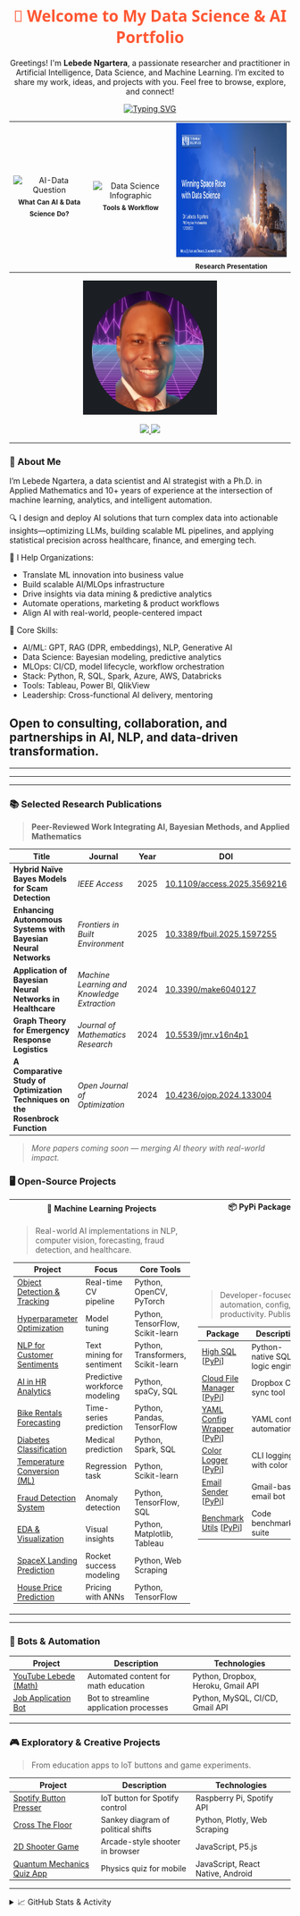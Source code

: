 <h1 align="center" style="color:#FF5733; font-family:'Segoe UI', Tahoma, Geneva, Verdana, sans-serif;">
  🚀 Welcome to My Data Science & AI Portfolio
</h1>

<p align="center">
  Greetings! I'm <strong>Lebede Ngartera</strong>, a passionate researcher and practitioner in Artificial Intelligence, Data Science, and Machine Learning.  
  I’m excited to share my work, ideas, and projects with you. Feel free to browse, explore, and connect!
</p>

<p align="center">
<a href="https://github.com/DrLebedeNgartera">
    <img src="https://readme-typing-svg.demolab.com?font=Georgia&size=18&duration=2000&pause=100&multiline=true&width=500&height=80&lines=LEBEDE+Ngartera+|+Researcher+|+Data+Scientist+|+Data+Analyst;+ML+|+AI|+PhD+in+Mathematics+|+Analysis+Statistics+Applications;+Digital+Transformation|Data+Driven+Decision+Making" alt="Typing SVG" />      
</a>
</p>

<p align="center">
  <table>
    <tr>
      <td align="center">
        <img src="https://github.com/Teraces12/LebedeNgartera/blob/main/Tera22.png?raw=true" alt="AI-Data Question" width="300" height="240"><br>
        <sub><b>What Can AI & Data Science Do?</b></sub>
      </td>
      <td align="center">
        <img src="https://github.com/Teraces12/LebedeNgartera/blob/main/Tera12.png?raw=true" alt="Data Science Infographic" width="300" height="240"><br>
        <sub><b>Tools & Workflow</b></sub>
      </td>
      <td align="center">
        <img src="https://github.com/Teraces12/LebedeNgartera/blob/main/win.png?raw=true" alt="Winning Space Race with Data Science" width="300" height="240"><br>
        <sub><b>Research Presentation</b></sub>
      </td>
    </tr>
  </table>
</p>

<p align="center">
    <img src="https://github.com/Teraces12/NATURAL-LANGUAGE-PROCESSING-NLP-FOR-CUSTOMER-SENTIMENTS/blob/main/Tera.png?raw=true" alt="Research Image" width="240" height="240">
</p>

<p align="center">
<a href="https://www.linkedin.com/in/lebede-ngartera-82429343/">
    <img src="https://img.shields.io/badge/-Linkedin-blue?style=flat-square&logo=linkedin">  
</a>
<a href="mailto:ngarteralebede12@gmail.com">
    <img src="https://img.shields.io/badge/-Email-red?style=flat-square&logo=gmail&logoColor=white">
</a>
</p>

---
### 🔬 About Me

I’m Lebede Ngartera, a data scientist and AI strategist with a Ph.D. in Applied Mathematics and 10+ years of experience at the intersection of machine learning, analytics, and intelligent automation.

🔍 I design and deploy AI solutions that turn complex data into actionable insights—optimizing LLMs, building scalable ML pipelines, and applying statistical precision across healthcare, finance, and emerging tech.

💼 I Help Organizations:
- Translate ML innovation into business value
- Build scalable AI/MLOps infrastructure
- Drive insights via data mining & predictive analytics
- Automate operations, marketing & product workflows
- Align AI with real-world, people-centered impact

🧠 Core Skills:
- AI/ML: GPT, RAG (DPR, embeddings), NLP, Generative AI
- Data Science: Bayesian modeling, predictive analytics
- MLOps: CI/CD, model lifecycle, workflow orchestration
- Stack: Python, R, SQL, Spark, Azure, AWS, Databricks
- Tools: Tableau, Power BI, QlikView
- Leadership: Cross-functional AI delivery, mentoring

Open to consulting, collaboration, and partnerships in AI, NLP, and data-driven transformation.
---

---


---

---

### 📚 Selected Research Publications

> **Peer-Reviewed Work Integrating AI, Bayesian Methods, and Applied Mathematics**

| Title | Journal | Year | DOI |
|--|--|--|--|
| **Hybrid Naïve Bayes Models for Scam Detection** | *IEEE Access* | 2025 | [10.1109/access.2025.3569216](https://doi.org/10.1109/access.2025.3569216) |
| **Enhancing Autonomous Systems with Bayesian Neural Networks** | *Frontiers in Built Environment* | 2025 | [10.3389/fbuil.2025.1597255](https://doi.org/10.3389/fbuil.2025.1597255) |
| **Application of Bayesian Neural Networks in Healthcare** | *Machine Learning and Knowledge Extraction* | 2024 | [10.3390/make6040127](https://doi.org/10.3390/make6040127) |
| **Graph Theory for Emergency Response Logistics** | *Journal of Mathematics Research* | 2024 | [10.5539/jmr.v16n4p1](https://doi.org/10.5539/jmr.v16n4p1) |
| **A Comparative Study of Optimization Techniques on the Rosenbrock Function** | *Open Journal of Optimization* | 2024 | [10.4236/ojop.2024.133004](https://doi.org/10.4236/ojop.2024.133004) |

> *More papers coming soon — merging AI theory with real-world impact.*




### 🖥️ Open-Source Projects

<table>
<tr><th>🧠 Machine Learning Projects</th><th>📦 PyPi Packages by Lebede</th></tr>
<tr><td>

> Real-world AI implementations in NLP, computer vision, forecasting, fraud detection, and healthcare.

| Project | Focus | Core Tools |
|--------|-------|------------|
| [Object Detection & Tracking](https://github.com/Teraces12/LebedeNgartera/blob/526b62f89c35b7dc53df83ef90b9547d91233fdb/ObjectDetection_and_Tracking.ipynb) | Real-time CV pipeline | Python, OpenCV, PyTorch |
| [Hyperparameter Optimization](https://github.com/Teraces12/LebedeNgartera/blob/main/HPO.ipynb) | Model tuning | Python, TensorFlow, Scikit-learn |
| [NLP for Customer Sentiments](https://github.com/Teraces12/NATURAL-LANGUAGE-PROCESSING-NLP-FOR-CUSTOMER-SENTIMENTS) | Text mining for sentiment | Python, Transformers, Scikit-learn |
| [AI in HR Analytics](https://github.com/Teraces12/Human_Resources_Department_Model) | Predictive workforce modeling | Python, spaCy, SQL |
| [Bike Rentals Forecasting](https://github.com/Teraces12/HOW-TO-USE-TENSORFLOW-2.X-TO-PREDICT-BIKE-RENTAL-USING-ANNs-Regression-) | Time-series prediction | Python, Pandas, TensorFlow |
| [Diabetes Classification](https://github.com/Teraces12/LebedeNgartera/blob/beda87685043b0304a526a4dde1451588ffd358f/Project_Lebede_Ngartera_Classify_Diabetes_Using_ANNs.ipynb) | Medical prediction | Python, Spark, SQL |
| [Temperature Conversion (ML)](https://github.com/Teraces12/LebedeNgartera/blob/beda87685043b0304a526a4dde1451588ffd358f/Machine_Learning_Model_for_Celsius_to_Fahrenheit_Conversion.ipynb) | Regression task | Python, Scikit-learn |
| [Fraud Detection System](https://github.com/Teraces12/IBM_Data_Science_Capstone_Project/blob/main/Automated_Fraud_Detection_System_with_Python.ipynb) | Anomaly detection | Python, TensorFlow, SQL |
| [EDA & Visualization](https://github.com/Teraces12/IBM_Data_Science_Capstone_Project/blob/main/EDA%20with%20Data%20Visualization.ipynb) | Visual insights | Python, Matplotlib, Tableau |
| [SpaceX Landing Prediction](https://github.com/Teraces12/IBM_Data_Science_Capstone_Project/blob/main/jupyter-labs-webscrapingL.ipynb) | Rocket success modeling | Python, Web Scraping |
| [House Price Prediction](https://github.com/Teraces12/LebedeNgartera/blob/main/How_to_Predict_House_Prices_using_ANNs_(Regression)_Solutions.ipynb) | Pricing with ANNs | Python, TensorFlow |

</td><td>

> Developer-focused tools for automation, config, monitoring, and productivity. Published on PyPi.

| Package | Description | Technologies |
|---------|-------------|--------------|
| [High SQL](https://github.com/lebede/high-sql) [[PyPi](https://pypi.org/project/high-sql/)] | Python-native SQL logic engine | Python, SQL, CLI |
| [Cloud File Manager](https://github.com/lebede/cloud-filemanager) [[PyPi](https://pypi.org/project/cloud-filemanager/)] | Dropbox CLI sync tool | Python, Dropbox API |
| [YAML Config Wrapper](https://github.com/lebede/yaml-config-wrapper) [[PyPi](https://pypi.org/project/yaml-config-wrapper/)] | YAML config automation | Python, YAML |
| [Color Logger](https://github.com/lebede/termcolor-logger) [[PyPi](https://pypi.org/project/termcolor-logger/)] | CLI logging with color | Python |
| [Email Sender](https://github.com/lebede/pyemail-sender) [[PyPi](https://pypi.org/project/pyemail-sender/)] | Gmail-based email bot | Python, Gmail API |
| [Benchmark Utils](https://github.com/lebede/bench-utils) [[PyPi](https://pypi.org/project/bench-utils/)] | Code benchmarking suite | Python, Timeit |

</td></tr>
</table>

---

### 🤖 Bots & Automation

| Project | Description | Technologies |
|--------|-------------|--------------|
| [YouTube Lebede (Math)](https://www.youtube.com/channel/UC-vFiV3TTvlsWlWV92lkFQA) | Automated content for math education | Python, Dropbox, Heroku, Gmail API |
| [Job Application Bot](https://github.com/lebede/JobApplicationBot) | Bot to streamline application processes | Python, MySQL, CI/CD, Gmail API |

---

### 🎮 Exploratory & Creative Projects

> From education apps to IoT buttons and game experiments.

| Project | Description | Technologies |
|---------|-------------|--------------|
| [Spotify Button Presser](https://github.com/lebede/SpotiClick) | IoT button for Spotify control | Raspberry Pi, Spotify API |
| [Cross The Floor](https://github.com/lebede/Cross-The-Floor) | Sankey diagram of political shifts | Python, Plotly, Web Scraping |
| [2D Shooter Game](https://github.com/lebede/shooter-game-with-p5js) | Arcade-style shooter in browser | JavaScript, P5.js |
| [Quantum Mechanics Quiz App](https://github.com/lebede/Quantum-Mechanics-Quiz-App) | Physics quiz for mobile | JavaScript, React Native, Android |

---

<details>
<summary>📈 GitHub Stats & Activity</summary>

<br>

### 🔍 Profile Summary
![Profile Details](http://github-profile-summary-cards.vercel.app/api/cards/profile-details?username=lebede&theme=dracula)

### 🧠 Language Usage
![Languages by Repo](http://github-profile-summary-cards.vercel.app/api/cards/repos-per-language?username=lebede&theme=dracula)
![Most Used Languages](http://github-profile-summary-cards.vercel.app/api/cards/most-commit-language?username=lebede&theme=dracula)

---

### 🎧 Currently Coding & Listening To:
[![Spotify](https://spotify-github-profile.vercel.app/api/view?uid=11159336621&cover_image=true&theme=novatorem&show_offline=true&bar_color=53b14f&bar_color_cover=false)](https://open.spotify.com/user/11159336621)

</details>
